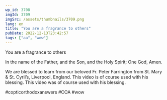 ```yaml
---
wp_id: 3708
imgId: 3709
imgSrc: /assets/thumbnails/3709.png
lang: en
title: "You are a fragrance to others"
pubDate: 2022-12-13T23:42:57
tags: ["aa", "wow"]
---
```

<!-- page: 6 -->

<p>You are a fragrance to others</p>
<p>In the name of the Father, and the Son, and the Holy Spirit; One God, Amen.</p>
<p>We are blessed to learn from our beloved Fr. Peter Farrington from St. Mary &amp; St. Cyril&#8217;s, Liverpool, England. This video is of course used with his blessing. This video was of course used with his blessing.</p>
<p>#copticorthodoxanswers #COA #wow</p>
